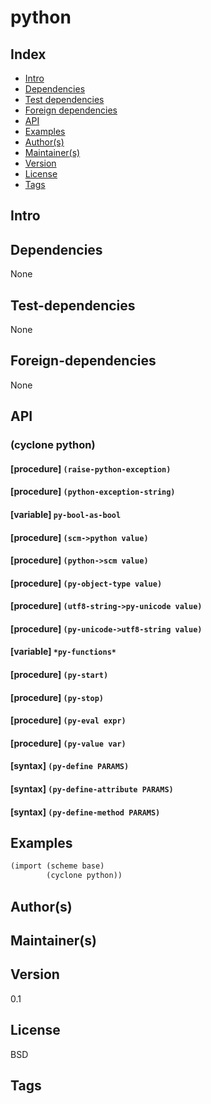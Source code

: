 # python

## Index 
- [Intro](#Intro)
- [Dependencies](#Dependencies)
- [Test dependencies](#Test-dependencies)
- [Foreign dependencies](#Foreign-dependencies)
- [API](#API)
- [Examples](#Examples)
- [Author(s)](#Author(s))
- [Maintainer(s)](#Maintainer(s))
- [Version](#Version) 
- [License](#License) 
- [Tags](#Tags) 

## Intro 


## Dependencies 
None

## Test-dependencies 
None

## Foreign-dependencies 
None

## API 

### (cyclone python)

#### [procedure]   `(raise-python-exception)`


#### [procedure]   `(python-exception-string)`


#### [variable]   `py-bool-as-bool`


#### [procedure]   `(scm->python value)`


#### [procedure]   `(python->scm value)`


#### [procedure]   `(py-object-type value)`


#### [procedure]   `(utf8-string->py-unicode value)`


#### [procedure]   `(py-unicode->utf8-string value)`


#### [variable]   `*py-functions*`


#### [procedure]   `(py-start)`


#### [procedure]   `(py-stop)`


#### [procedure]   `(py-eval expr)`


#### [procedure]   `(py-value var)`


#### [syntax]   `(py-define PARAMS)`


#### [syntax]   `(py-define-attribute PARAMS)`


#### [syntax]   `(py-define-method PARAMS)`


## Examples
```scheme
(import (scheme base)
        (cyclone python))
```

## Author(s)


## Maintainer(s) 


## Version 
0.1

## License 
BSD

## Tags 
